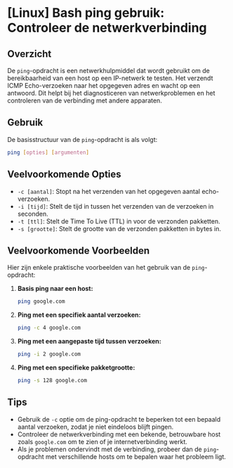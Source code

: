 # [Linux] Bash ping gebruik: Controleer de netwerkverbinding

## Overzicht
De `ping`-opdracht is een netwerkhulpmiddel dat wordt gebruikt om de bereikbaarheid van een host op een IP-netwerk te testen. Het verzendt ICMP Echo-verzoeken naar het opgegeven adres en wacht op een antwoord. Dit helpt bij het diagnosticeren van netwerkproblemen en het controleren van de verbinding met andere apparaten.

## Gebruik
De basisstructuur van de `ping`-opdracht is als volgt:

```bash
ping [opties] [argumenten]
```

## Veelvoorkomende Opties
- `-c [aantal]`: Stopt na het verzenden van het opgegeven aantal echo-verzoeken.
- `-i [tijd]`: Stelt de tijd in tussen het verzenden van de verzoeken in seconden.
- `-t [ttl]`: Stelt de Time To Live (TTL) in voor de verzonden pakketten.
- `-s [grootte]`: Stelt de grootte van de verzonden pakketten in bytes in.

## Veelvoorkomende Voorbeelden
Hier zijn enkele praktische voorbeelden van het gebruik van de `ping`-opdracht:

1. **Basis ping naar een host:**
   ```bash
   ping google.com
   ```

2. **Ping met een specifiek aantal verzoeken:**
   ```bash
   ping -c 4 google.com
   ```

3. **Ping met een aangepaste tijd tussen verzoeken:**
   ```bash
   ping -i 2 google.com
   ```

4. **Ping met een specifieke pakketgrootte:**
   ```bash
   ping -s 128 google.com
   ```

## Tips
- Gebruik de `-c` optie om de ping-opdracht te beperken tot een bepaald aantal verzoeken, zodat je niet eindeloos blijft pingen.
- Controleer de netwerkverbinding met een bekende, betrouwbare host zoals `google.com` om te zien of je internetverbinding werkt.
- Als je problemen ondervindt met de verbinding, probeer dan de `ping`-opdracht met verschillende hosts om te bepalen waar het probleem ligt.